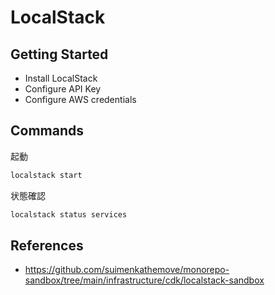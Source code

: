 # LocalStack

## Getting Started

- Install LocalStack
- Configure API Key
- Configure AWS credentials

## Commands

起動

```sh
localstack start
```

状態確認

```sh
localstack status services
```

## References

- <https://github.com/suimenkathemove/monorepo-sandbox/tree/main/infrastructure/cdk/localstack-sandbox>
